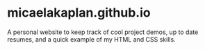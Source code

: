 # micaelakaplan.github.io
A personal website to keep track of cool project demos, up to date resumes, and a quick example of my HTML and CSS skills.
